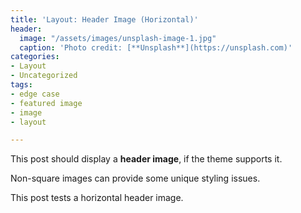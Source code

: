 ```yaml
---
title: 'Layout: Header Image (Horizontal)'
header:
  image: "/assets/images/unsplash-image-1.jpg"
  caption: 'Photo credit: [**Unsplash**](https://unsplash.com)'
categories:
- Layout
- Uncategorized
tags:
- edge case
- featured image
- image
- layout

---
```

This post should display a **header image**, if the theme supports it.

Non-square images can provide some unique styling issues.

This post tests a horizontal header image.